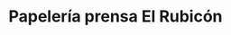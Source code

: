 ---
title: "Papelería prensa El Rubicón"
url: /torrellano/papeleria-prensa-el-rubicon/
shop: quiosco
---